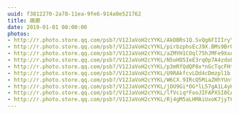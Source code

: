 ```yaml
---
uuid: f3812270-2a78-11ea-9fe6-914a0e521762
title: 画廊
date: 2019-01-01 08:00:00
photos:
- http://r.photo.store.qq.com/psb?/V12JaVoH2cYYKL/AkDBRs1Q.SvQg6FIIIryY0pZAc210T6FQLKRZonDzCQ!/r/dAsBAAAAAAAA
- http://r.photo.store.qq.com/psb?/V12JaVoH2cYYKL/pirbzphsEcJ9X.BMs9BrQA3MhbXGbBdn04PAqeMZ4M0!/r/dAsBAAAAAAAA
- http://r.photo.store.qq.com/psb?/V12JaVoH2cYYKL/aZMYH1COql75hJMFe9XxA3zh5ofZ7v9nm2Y*WGXuu1I!/r/dOUAAAAAAAAA
- http://r.photo.store.qq.com/psb?/V12JaVoH2cYYKL/N5oHO5IeE3rq0p7A4zdoLf4Y5OA0pENKKAotfX8hes8!/r/dAsBAAAAAAAA
- http://r.photo.store.qq.com/psb?/V12JaVoH2cYYKL/p3mRfQdQP8x*nGcTqcFHtdmeGK10nk5OP93NH.9kWrY!/r/dAkBAAAAAAAA
- http://r.photo.store.qq.com/psb?/V12JaVoH2cYYKL/U9RAkfcvLDd4cDmzpl1b.dkM5Ki29Se3GWrvVWLYnGA!/r/dAsBAAAAAAAA
- http://r.photo.store.qq.com/psb?/V12JaVoH2cYYKL/W6CX.9IRcQ5MiaZHhYUntdQQZmn4susjKxn05h18chY!/r/dIEBAAAAAAAA
- http://r.photo.store.qq.com/psb?/V12JaVoH2cYYKL/jOU9Gi*OG*lL57gA1L4yHk59F7z29qanHjrA7iBoDU0!/r/dCUAAAAAAAAA
- http://r.photo.store.qq.com/psb?/V12JaVoH2cYYKL/lfVciq*FooJIFAPXSI0CAux1ttbFWZnOn31OYqmrEOs!/r/dJwAAAAAAAAA
- http://r.photo.store.qq.com/psb?/V12JaVoH2cYYKL/Rj4gM5aLHMAiUxoK7jyT6A0J2GEXJ9QtbDV*Fn1z04Y!/r/dPkAAAAAAAAA
---
```

